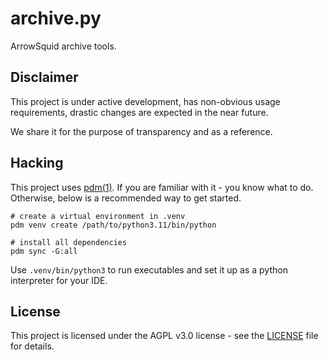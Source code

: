# archive.py

ArrowSquid archive tools.

## Disclaimer

This project is under active development, has non-obvious usage requirements, 
drastic changes are expected in the near future.

We share it for the purpose of transparency and as a reference.

## Hacking

This project uses [pdm(1)](https://pdm.fming.dev/latest/). 
If you are familiar with it - you know what to do. 
Otherwise, below is a recommended way to get started.

```shell
# create a virtual environment in .venv
pdm venv create /path/to/python3.11/bin/python

# install all dependencies
pdm sync -G:all
```

Use `.venv/bin/python3` to run executables and set it up as a python interpreter for your IDE.

## License

This project is licensed under the AGPL v3.0 license - see the [LICENSE](LICENSE.txt) file for details. 
